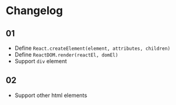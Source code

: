 # Changelog

## 01

- Define `React.createElement(element, attributes, children)`
- Define `ReactDOM.render(reactEl, domEl)`
- Support `div` element

## 02

- Support other html elements
